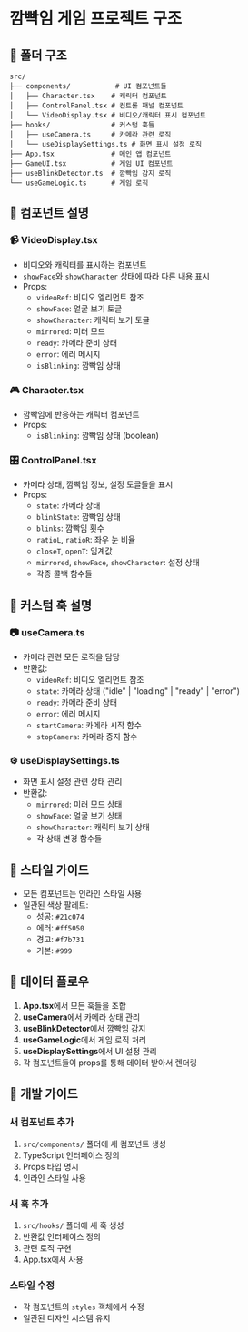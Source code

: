 # 깜빡임 게임 프로젝트 구조

## 📁 폴더 구조

```
src/
├── components/           # UI 컴포넌트들
│   ├── Character.tsx    # 캐릭터 컴포넌트
│   ├── ControlPanel.tsx # 컨트롤 패널 컴포넌트
│   └── VideoDisplay.tsx # 비디오/캐릭터 표시 컴포넌트
├── hooks/               # 커스텀 훅들
│   ├── useCamera.ts     # 카메라 관련 로직
│   └── useDisplaySettings.ts # 화면 표시 설정 로직
├── App.tsx              # 메인 앱 컴포넌트
├── GameUI.tsx           # 게임 UI 컴포넌트
├── useBlinkDetector.ts  # 깜빡임 감지 로직
└── useGameLogic.ts      # 게임 로직
```

## 🎯 컴포넌트 설명

### 📹 VideoDisplay.tsx

- 비디오와 캐릭터를 표시하는 컴포넌트
- `showFace`와 `showCharacter` 상태에 따라 다른 내용 표시
- Props:
  - `videoRef`: 비디오 엘리먼트 참조
  - `showFace`: 얼굴 보기 토글
  - `showCharacter`: 캐릭터 보기 토글
  - `mirrored`: 미러 모드
  - `ready`: 카메라 준비 상태
  - `error`: 에러 메시지
  - `isBlinking`: 깜빡임 상태

### 🎮 Character.tsx

- 깜빡임에 반응하는 캐릭터 컴포넌트
- Props:
  - `isBlinking`: 깜빡임 상태 (boolean)

### 🎛️ ControlPanel.tsx

- 카메라 상태, 깜빡임 정보, 설정 토글들을 표시
- Props:
  - `state`: 카메라 상태
  - `blinkState`: 깜빡임 상태
  - `blinks`: 깜빡임 횟수
  - `ratioL`, `ratioR`: 좌우 눈 비율
  - `closeT`, `openT`: 임계값
  - `mirrored`, `showFace`, `showCharacter`: 설정 상태
  - 각종 콜백 함수들

## 🔧 커스텀 훅 설명

### 📷 useCamera.ts

- 카메라 관련 모든 로직을 담당
- 반환값:
  - `videoRef`: 비디오 엘리먼트 참조
  - `state`: 카메라 상태 ("idle" | "loading" | "ready" | "error")
  - `ready`: 카메라 준비 상태
  - `error`: 에러 메시지
  - `startCamera`: 카메라 시작 함수
  - `stopCamera`: 카메라 중지 함수

### ⚙️ useDisplaySettings.ts

- 화면 표시 설정 관련 상태 관리
- 반환값:
  - `mirrored`: 미러 모드 상태
  - `showFace`: 얼굴 보기 상태
  - `showCharacter`: 캐릭터 보기 상태
  - 각 상태 변경 함수들

## 🎨 스타일 가이드

- 모든 컴포넌트는 인라인 스타일 사용
- 일관된 색상 팔레트:
  - 성공: `#21c074`
  - 에러: `#ff5050`
  - 경고: `#f7b731`
  - 기본: `#999`

## 🔄 데이터 플로우

1. **App.tsx**에서 모든 훅들을 조합
2. **useCamera**에서 카메라 상태 관리
3. **useBlinkDetector**에서 깜빡임 감지
4. **useGameLogic**에서 게임 로직 처리
5. **useDisplaySettings**에서 UI 설정 관리
6. 각 컴포넌트들이 props를 통해 데이터 받아서 렌더링

## 🚀 개발 가이드

### 새 컴포넌트 추가

1. `src/components/` 폴더에 새 컴포넌트 생성
2. TypeScript 인터페이스 정의
3. Props 타입 명시
4. 인라인 스타일 사용

### 새 훅 추가

1. `src/hooks/` 폴더에 새 훅 생성
2. 반환값 인터페이스 정의
3. 관련 로직 구현
4. App.tsx에서 사용

### 스타일 수정

- 각 컴포넌트의 `styles` 객체에서 수정
- 일관된 디자인 시스템 유지
